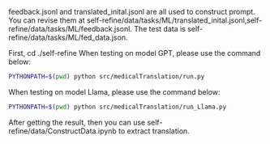 feedback.jsonl and translated_inital.jsonl are all used to construct prompt. You can revise them at self-refine/data/tasks/ML/translated_inital.jsonl,self-refine/data/tasks/ML/feedback.jsonl. The test data is self-refine/data/tasks/ML/fed_data.json. 

First, cd ./self-refine
When testing on model GPT, please use the command below:
```bash
PYTHONPATH=$(pwd) python src/medicalTranslation/run.py 
```
When testing on model Llama, please use the command below:
```bash
PYTHONPATH=$(pwd) python src/medicalTranslation/run_Llama.py 
```

After getting the result, then you can use self-refine/data/ConstructData.ipynb to extract translation.
